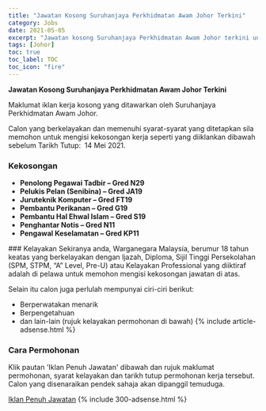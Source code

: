 ```yaml
---
title: "Jawatan Kosong Suruhanjaya Perkhidmatan Awam Johor Terkini" 
category: Jobs 
date: 2021-05-05 
excerpt: "Jawatan kosong Suruhanjaya Perkhidmatan Awam Johor terkini untuk kekosongan Penolong Pegawai Tadbir – Gred N29 ,Pelukis Pelan (Senibina) – Gred JA19 ,Juruteknik Komputer – Gred FT19 ,Pembantu Perikanan – Gred G19 ,Pembantu Hal Ehwal Islam – Gred S19 ,Penghantar Notis – Gred N11 ,Pengawal Keselamatan – Gred KP11" 
tags: [Johor] 
toc: true 
toc_label: TOC 
toc_icon: "fire" 
--- 
```


**Jawatan Kosong Suruhanjaya Perkhidmatan Awam Johor Terkini**

Maklumat iklan kerja kosong yang ditawarkan oleh Suruhanjaya Perkhidmatan Awam Johor. 

Calon yang berkelayakan dan memenuhi syarat-syarat yang ditetapkan sila memohon untuk mengisi kekosongan kerja seperti yang diiklankan dibawah sebelum Tarikh Tutup:  14 Mei 2021. 
### Kekosongan 
<ul>
<li><strong>Penolong Pegawai Tadbir &#8211; Gred N29&#160;</strong></li>
<li><strong>Pelukis Pelan (Senibina) &#8211; Gred JA19&#160;</strong></li>
<li><strong>Juruteknik Komputer &#8211; Gred FT19&#160;</strong></li>
<li><strong>Pembantu Perikanan &#8211; Gred G19&#160;</strong></li>
<li><strong>Pembantu Hal Ehwal Islam &#8211; Gred S19&#160;</strong></li>
<li><strong>Penghantar Notis &#8211; Gred N11&#160;</strong></li>
<li><strong>Pengawal Keselamatan &#8211; Gred KP11&#160;</strong></li>
</ul> 
### Kelayakan 
Sekiranya anda, Warganegara Malaysia, berumur 18 tahun keatas yang berkelayakan dengan Ijazah, Diploma, Sijil Tinggi Persekolahan (SPM, STPM, “A” Level, Pre-U) atau Kelayakan Professional yang diiktiraf adalah di pelawa untuk memohon mengisi kekosongan jawatan di atas.

Selain itu calon juga perlulah mempunyai ciri-ciri berikut:
- Berperwatakan menarik
- Berpengetahuan
- dan lain-lain (rujuk kelayakan permohonan di bawah) 
{% include article-adsense.html %} 
### Cara Permohonan 
Klik pautan 'Iklan Penuh Jawatan' dibawah dan rujuk maklumat permohonan, syarat kelayakan dan tarikh tutup permohonan kerja tersebut.
Calon yang disenaraikan pendek sahaja akan dipanggil temuduga.

<a href="http://spaj.johor.gov.my/v3/" class="btn btn--info" target="_blank" rel="nofollow noopenner">Iklan Penuh Jawatan</a> 
{% include 300-adsense.html %} 